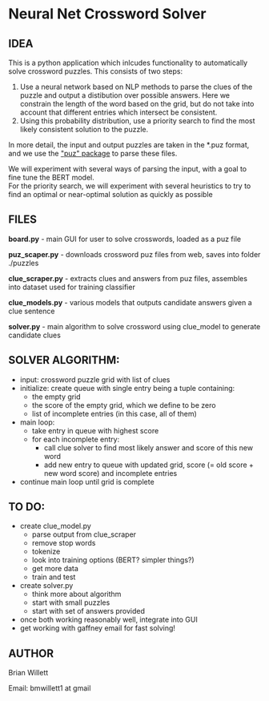 # Neural Net Crossword Solver

## IDEA

This is a python application which inlcudes functionality to automatically solve crossword puzzles.
This consists of two steps:

1. Use a neural network based on NLP methods to parse the clues of the puzzle and output a distibution over possible answers.
Here we constrain the length of the word based on the grid, but do not take into account that different entries which intersect be consistent.
2. Using this probability distribution, use a priority search to find the most likely consistent solution to the puzzle.

In more detail, the input and output puzzles are taken in the *.puz format, and we use the ["puz" package](https://github.com/alexdej/puzpy) to parse these files.

We will experiment with several ways of parsing the input, with a goal to fine tune the BERT model.  
For the priority search, we will experiment with several heuristics to try to find an optimal or near-optimal solution as quickly as possible 

## FILES

**board.py** - main GUI for user to solve crosswords, loaded as a puz file

**puz_scaper.py** - downloads crossword puz files from web, saves into folder ./puzzles

**clue_scraper.py** - extracts clues and answers from puz files, assembles into dataset used for training classifier

**clue_models.py** - various models that outputs candidate answers given a clue sentence

**solver.py**  - main algorithm to solve crossword using clue_model to generate candidate clues

## SOLVER ALGORITHM:

- input: crossword puzzle grid with list of clues
- initialize: create queue with single entry being a tuple containing:
    - the empty grid
    - the score of the empty grid, which we define to be zero
    - list of incomplete entries (in this case, all of them)
- main loop:
    - take entry in queue with highest score
    - for each incomplete entry:
        - call clue solver to find most likely answer and score of this new word
        - add new entry to queue with updated grid, score (= old score + new word score) and incomplete entries
- continue main loop until grid is complete



## TO DO:

 - create clue_model.py
    - parse output from clue_scraper
    - remove stop words
    - tokenize
    - look into training options (BERT? simpler things?)
    - get more data
    - train and test
 - create solver.py
    - think more about algorithm
    - start with small puzzles
    - start with set of answers provided
 - once both working reasonably well, integrate into GUI
 - get working with gaffney email for fast solving!
    
## AUTHOR

Brian Willett

Email: bmwillett1 at gmail